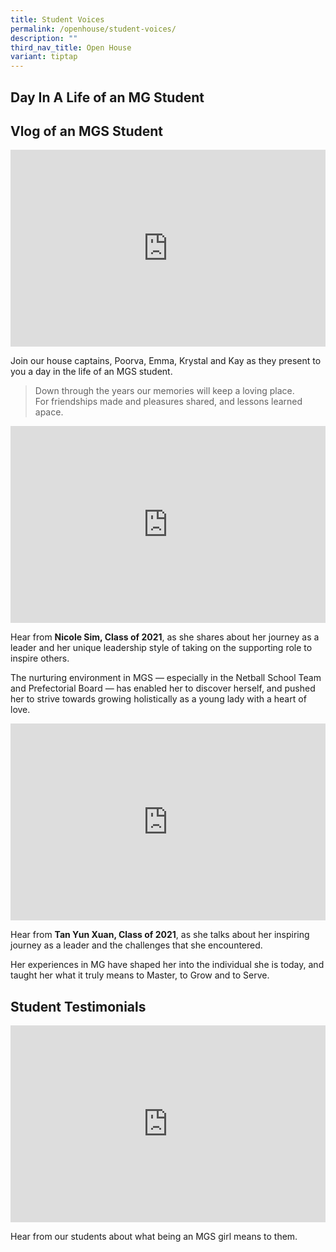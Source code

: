 ```yaml
---
title: Student Voices
permalink: /openhouse/student-voices/
description: ""
third_nav_title: Open House
variant: tiptap
---
```

<h2>Day In A Life of an MG Student</h2>
<p></p>
<p></p>
<p></p>
<p></p>
<h2>Vlog of an MGS Student</h2>
<div class="iframe-wrapper">
<iframe height="315" width="100%" allowfullscreen="true" frameborder="0" src="https://www.youtube.com/embed/jgc13GkUqbY"></iframe>
</div>
<p>Join our house captains, Poorva, Emma, Krystal and Kay as they present
to you a day in the life of an MGS student.
<br>
</p>
<p></p>
<blockquote>
<p>Down through the years our memories will keep a loving place.
<br>For friendships made and pleasures shared, and lessons learned apace.</p>
</blockquote>
<p></p>
<div class="iframe-wrapper">
<iframe height="315" width="100%" allowfullscreen="true" frameborder="0" src="https://www.youtube.com/embed/QvQ53lOmk4M"></iframe>
</div>
<p>Hear from <strong>Nicole Sim, Class of 2021</strong>, as she shares about
her journey as a leader and her unique leadership style of taking on the
supporting role to inspire others.</p>
<p>The nurturing environment in MGS — especially in the Netball School Team
and Prefectorial Board — has enabled her to discover herself, and pushed
her to strive towards growing holistically as a young lady with a heart
of love.</p>
<div class="iframe-wrapper">
<iframe height="315" width="100%" allowfullscreen="true" frameborder="0" src="https://www.youtube.com/embed/SI3dTPIMyx0"></iframe>
</div>
<p>Hear from <strong>Tan Yun Xuan, Class of 2021</strong>, as she talks about
her inspiring journey as a leader and the challenges that she encountered.</p>
<p>Her experiences in MG have shaped her into the individual she is today,
and taught her what it truly means to Master, to Grow and to Serve.</p>
<h2>Student Testimonials</h2>
<div class="iframe-wrapper">
<iframe height="315" width="100%" allowfullscreen="true" frameborder="0" src="https://www.youtube.com/embed/LZT0I1SWSvs"></iframe>
</div>
<p>Hear from our students about what being an MGS girl means to them.</p>